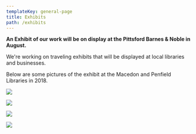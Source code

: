 ```yaml
---
templateKey: general-page
title: Exhibits
path: /exhibits
---
```

**An Exhibit  of our work will be on display at the Pittsford Barnes & Noble in August.**

We're working on traveling exhibits that will be displayed at local libraries and businesses.

Below are some pictures of the exhibit at the Macedon and Penfield Libraries in 2018.

![](/img/penfieldlibrary1810_1.jpg)

![](/img/penfieldlibrary1810_2.jpg)

![](/img/penfieldlibrary1810_3.jpg)

![](/img/penfieldlibrary1810_4.jpg)
